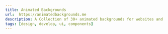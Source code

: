 ```yaml
---
title: Animated Backgrounds
url:  https://animatedbackgrounds.me
description: A Collection of 30+ animated backgrounds for websites and blogs.With Animated Backgrounds, set a simple, elegant background animations on your websites and blogs.
tags: [design, develop, ui, components]
---
```

